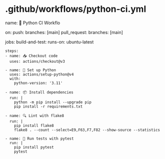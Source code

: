 # .github/workflows/python-ci.yml
name: 🧪 Python CI Workflo

on:
  push:
    branches: [main]
  pull_request:
    branches: [main]

jobs:
  build-and-test:
    runs-on: ubuntu-latest

    steps:
    - name: 📥 Checkout code
      uses: actions/checkout@v3

    - name: 🐍 Set up Python
      uses: actions/setup-python@v4
      with:
        python-version: '3.11'

    - name: 📦 Install dependencies
      run: |
        python -m pip install --upgrade pip
        pip install -r requirements.txt

    - name: 🔍 Lint with flake8
      run: |
        pip install flake8
        flake8 . --count --select=E9,F63,F7,F82 --show-source --statistics

    - name: 🧪 Run tests with pytest
      run: |
        pip install pytest
        pytest

